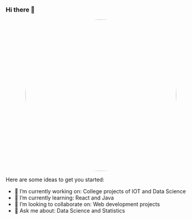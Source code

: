 ### Hi there 👋

<p align="center">
<img src="https://images.squarespace-cdn.com/content/v1/5c4e5b6131d4df315bb28528/1592471255405-E4019ITEHR89GU2L02IK/image-asset.gif" style="width: 400px; height: 400px; border-radius:50%;" alt="">
</p>

<p>

Here are some ideas to get you started:

- 🔭 I’m currently working on: College projects of IOT and Data Science
- 🌱 I’m currently learning: React and Java
- 👯 I’m looking to collaborate on: Web development projects
- 💬 Ask me about: Data Science and Statistics
<!-- - 📫 How to reach me: <img src=""
- 😄 Pronouns: ...
- ⚡ Fun fact: ... -->
  
</p>
